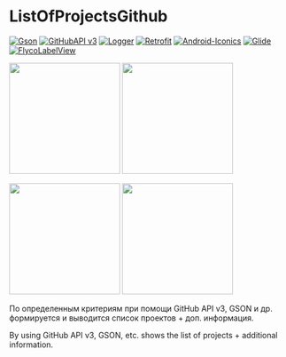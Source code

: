 ListOfProjectsGithub
======================
 [![Gson](https://img.shields.io/badge/gson-json--iibrary-green.svg)](https://github.com/google/gson)
 [![GitHubAPI v3](https://img.shields.io/badge/GitHub%20API%20v3-API-blue.svg)](https://developer.github.com/v3/)
 [![Logger](https://img.shields.io/badge/Logger-library-yellow.svg)](https://github.com/orhanobut/logger)
 [![Retrofit](https://img.shields.io/badge/retrofit-http--client-red.svg)](https://github.com/square/retrofit)
 [![Android-Iconics](https://img.shields.io/badge/android--iconics-library-brightgreen.svg)](https://github.com/mikepenz/Android-Iconics)
 [![Glide](https://img.shields.io/badge/glide-image--loading-blue.svg)](https://github.com/bumptech/glide)
 [![FlycoLabelView](https://img.shields.io/badge/FlycoLabelView-iibrary-orange.svg)](https://github.com/H07000223/FlycoLabelView)

 <img src = "http://www.imageup.ru/img22/thumb/screenshot_2017-11-23-15-34-46-807_comnikdubrovingithub_client2923233.jpg" width = "200"> <img src = "http://www.imageup.ru/img22/thumb/screenshot_2017-11-23-15-34-50-361_comnikdubrovingithub_client2923235.jpg" width = "200">

 <img src = "http://www.imageup.ru/img22/thumb/screenshot_2017-11-23-15-34-55-900_comnikdubrovingithub_client2923236.jpg" width = "200"> <img src = "http://www.imageup.ru/img22/thumb/screenshot_2017-11-23-15-34-36-967_comnikdubrovinlist_of_projects_github2923229.jpg" width = "200">


 По определенным критериям при помощи GitHub API v3, GSON и др. формируется и выводится список проектов + доп. информация.

 By using GitHub API v3, GSON, etc. shows the list of projects + additional information.

